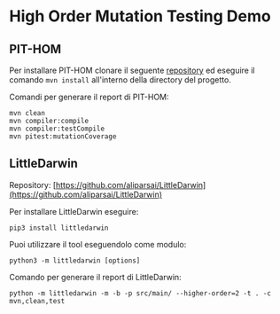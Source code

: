 # High Order Mutation Testing Demo

## PIT-HOM
Per installare PIT-HOM clonare il seguente [repository](https://github.com/ucd-csl/pitest) ed eseguire il comando ``` mvn install ``` all'interno della directory del progetto.


Comandi per generare il report di PIT-HOM:

```console
mvn clean
mvn compiler:compile
mvn compiler:testCompile
mvn pitest:mutationCoverage
```

## LittleDarwin

Repository: [https://github.com/aliparsai/LittleDarwin](https://github.com/aliparsai/LittleDarwin)

Per installare LittleDarwin eseguire:


```console
pip3 install littledarwin 
 ```

Puoi utilizzare il tool eseguendolo come modulo:


```console
python3 -m littledarwin [options]
 ```


Comando per generare il report di LittleDarwin:


```console
python -m littledarwin -m -b -p src/main/ --higher-order=2 -t . -c mvn,clean,test
```

